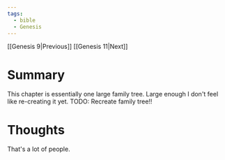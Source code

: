 ```yaml
---
tags:
  - bible
  - Genesis
---
```

[[Genesis 9|Previous]] [[Genesis 11|Next]]
# Summary
This chapter is essentially one large family tree. Large enough I don't feel like re-creating it yet. TODO: Recreate family tree!!
# Thoughts
That's a lot of people.
